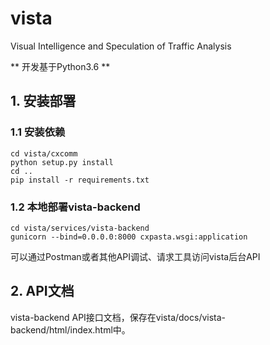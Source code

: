# vista

Visual Intelligence and Speculation of Traffic Analysis

** 开发基于Python3.6 **

## 1. 安装部署

### 1.1 安装依赖

```
cd vista/cxcomm
python setup.py install
cd ..
pip install -r requirements.txt
```

### 1.2 本地部署vista-backend

```
cd vista/services/vista-backend
gunicorn --bind=0.0.0.0:8000 cxpasta.wsgi:application
```

可以通过Postman或者其他API调试、请求工具访问vista后台API

## 2. API文档

vista-backend API接口文档，保存在vista/docs/vista-backend/html/index.html中。



